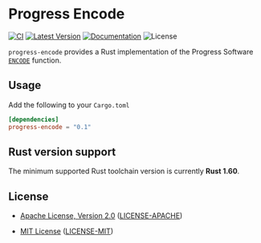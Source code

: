 # Progress Encode

[![CI]][Actions] [![Latest Version]][crates.io] [![Documentation]][docs.rs] ![License]

`progress-encode` provides a Rust implementation of the Progress Software
[`ENCODE`] function.

## Usage

Add the following to your `Cargo.toml`

```toml
[dependencies]
progress-encode = "0.1"
```

## Rust version support

The minimum supported Rust toolchain version is currently **Rust 1.60**.

## License

* [Apache License, Version 2.0](https://www.apache.org/licenses/LICENSE-2.0)
  ([LICENSE-APACHE](https://github.com/bladepoint6969/progress-encode/blob/HEAD/LICENSE-APACHE))

* [MIT License](https://opensource.org/licenses/MIT)
  ([LICENSE-MIT](https://github.com/bladepoint6969/progress-encode/blob/HEAD/LICENSE-MIT))

[Actions]: https://github.com/bladepoint6969/progress-encode/actions/workflows/ci.yml
[CI]: https://github.com/bladepoint6969/progress-encode/workflows/CI/badge.svg?
[crates.io]: https://crates.io/crates/progress-encode
[docs.rs]: https://docs.rs/progress-encode/latest
[License]: https://img.shields.io/crates/l/progress-encode.svg?
[Latest Version]: https://img.shields.io/crates/v/progress-encode.svg?
[Documentation]: https://img.shields.io/docsrs/progress-encode/latest?
[`ENCODE`]: https://docs.progress.com/bundle/openedge-abl-reference-117/page/ENCODE-function.html
